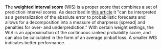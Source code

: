 The **weighted interval score** (WIS) is a proper score that combines a set of prediction interval scores. As described in [this article](https://journals.plos.org/ploscompbiol/article?id=10.1371/journal.pcbi.1008618)  it "can be interpreted as a generalization of the absolute error to probabilistic forecasts and allows for a decomposition into a measure of sharpness [spread] and penalties for over- and underprediction." With certain weight settings, the WIS is an approximation of the continuous ranked probability score, and can also be calculated in the form of an average pinball loss. A smaller WIS indicates better performance.